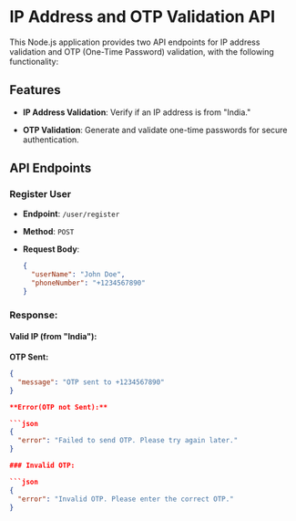 # IP Address and OTP Validation API

This Node.js application provides two API endpoints for IP address validation and OTP (One-Time Password) validation, with the following functionality:

## Features

- **IP Address Validation**: Verify if an IP address is from "India."

- **OTP Validation**: Generate and validate one-time passwords for secure authentication.

## API Endpoints

### Register User

- **Endpoint**: `/user/register`
- **Method**: `POST`
- **Request Body**:

  ```json
  {
    "userName": "John Doe",
    "phoneNumber": "+1234567890"
  }

### Response:

#### Valid IP (from "India"):

  **OTP Sent:**

  ```json
  {
    "message": "OTP sent to +1234567890"
  }

  **Error(OTP not Sent):**

  ```json
  {
    "error": "Failed to send OTP. Please try again later."
  }

### Invalid OTP:

  ```json
  {
    "error": "Invalid OTP. Please enter the correct OTP."
  }
